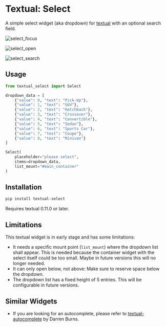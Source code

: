 # Textual: Select

A simple select widget (aka dropdown) for [textual](https://github.com/Textualize/textual) with an optional search field.

![select_focus](https://user-images.githubusercontent.com/922559/209305346-6b8971b1-7a3a-4424-bdf8-c439b9d74e28.png)

![select_open](https://user-images.githubusercontent.com/922559/209305349-84f39432-b1e4-405e-8854-a8d7a33230ae.png)

![select_search](https://user-images.githubusercontent.com/922559/209305352-9ad2e7c1-9dc6-435f-b1bd-8dba5f5b2642.png)


## Usage

```python
from textual_select import Select

dropdown_data = [
    {"value": 0, "text": "Pick-Up"},
    {"value": 1, "text": "SUV"},
    {"value": 2, "text": "Hatchback"},
    {"value": 3, "text": "Crossover"},
    {"value": 4, "text": "Convertible"},
    {"value": 5, "text": "Sedan"},
    {"value": 6, "text": "Sports Car"},
    {"value": 7, "text": "Coupe"},
    {"value": 8, "text": "Minivan"}
]

Select(
    placeholder="please select",
    items=dropdown_data,
    list_mount="#main_container"
)
```

## Installation

```bash
pip install textual-select
```

Requires textual 0.11.0 or later.

## Limitations

This textual widget is in early stage and has some limitations:

* It needs a specific mount point (`list_mount`) where the dropdown list
  shall appear. This is needed because the container widget with the select
  itself could be too small. Maybe in future versions this will no longer
  needed.
* It can only open below, not above: Make sure to reserve space below the
  dropdown.
* The dropdown list has a fixed height of 5 entries. This will be configurable
  in future versions.

## Similar Widgets

* If you are looking for an autocomplete, please refer to
  [textual-autocomplete](https://github.com/darrenburns/textual-autocomplete)
  by Darren Burns.
